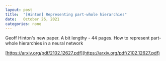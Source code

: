 ```yaml
---
layout: post
title:  "[Hinton] Representing part-whole hierarchies"
date:   October 26, 2021
categories: none
---
```


Geoff Hinton's new paper. A bit lengthy - 44 pages. 
How to represent part-whole hierarchies in a neural network

[https://arxiv.org/pdf/2102.12627.pdf](https://arxiv.org/pdf/2102.12627.pdf)

 


